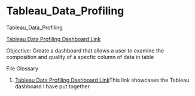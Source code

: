 # Tableau_Data_Profiling
Tableau_Data_Profiling

[Tableau Data Profiling Dashboard Link](https://public.tableau.com/app/profile/jacob3101/viz/DataProfilingDashboard/Dashboard1?publish=yes)


Objective:
Create a dashboard that allows a user to examine the composition and quality of a specfic column of data in table

File Glossary
1. [Tableau Data Profiling Dashboard Link](https://public.tableau.com/app/profile/jacob3101/viz/DataProfilingDashboard/Dashboard1?publish=yes)This link showcases the Tableau dashboard I have put together


